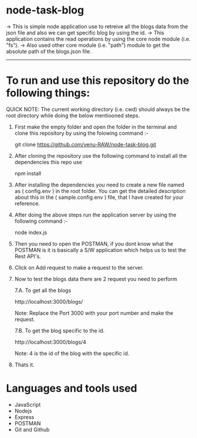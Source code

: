 # node-task-blog

-> This is simple node application use to retreive all the blogs data from the json file and also we can get specific blog by using the id.
-> This application contains the read operations by using the core node module (i.e. "fs").
-> Also used other core module (i.e. "path") module to get the absolute path of the blogs.json file.

---

# To run and use this repository do the following things:

QUICK NOTE: The current working directory (i.e. cwd) should always be the root directory while doing the below mentiooned steps.

1. First make the empty folder and open the folder in the terminal and clone this repository by using the folowing command :-

   git clone https://github.com/venu-RAW/node-task-blog.git

2. After cloning the repository use the following command to install all the dependencies this repo use

   npm install

3. After installing the dependencies you need to create a new file named as ( config.env ) in the root folder. You can get the detailed description about this in the ( sample.config.env ) file, that I have created for your reference.

4. After doing the above steps run the application server by using the following command :-

   node index.js

5. Then you need to open the POSTMAN, if you dont know what the POSTMAN is it is basically a S/W application which helps us to test the Rest API's.

6. Click on Add request to make a request to the server.

7. Now to test the blogs data there are 2 request you need to perform

   7.A. To get all the blogs

   http://localhost:3000/blogs/

   Note: Replace the Port 3000 with your port number and make the request.

   7.B. To get the blog specific to the id.

   http://localhost:3000/blogs/4

   Note: 4 is the id of the blog with the specific id.

8. Thats it.

# Languages and tools used

-  JavaScript
-  Nodejs
-  Express
-  POSTMAN
-  Git and Github
